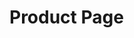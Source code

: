# Product Page
<!-- agent.ai chat widget begin -->
<script id="user-care-script" type="text/javascript" src="https://webclient.agent.ai/js/agentai.js">
</script>
<script>
AgentAI.initialize({
       'app_id': 'udvlVlwJLtdfGpuFvelhqw',
       'api_key': 'AHTN65UUJVE4Q0002UPWNPOZ262FC3DAWLS2KJH3XE',
       'allow_location': true,
       'api_domain': 'agent-demo01.agent.ai',
});
AgentAI.tags(['product_page']);
</script>
<!-- agent.ai chat widget end -->
